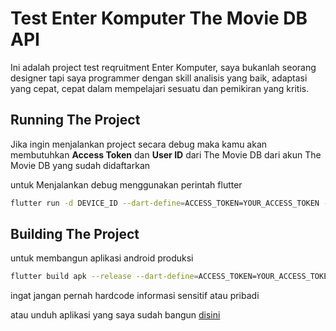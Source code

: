 # Test Enter Komputer The Movie DB API

Ini adalah project test reqruitment Enter Komputer, saya bukanlah seorang designer tapi saya programmer dengan skill analisis yang baik, adaptasi yang cepat, cepat dalam mempelajari sesuatu dan pemikiran yang kritis.

## Running The Project
Jika ingin menjalankan project secara debug maka kamu akan membutuhkan **Access Token** dan **User ID** dari The Movie DB dari akun The Movie DB yang sudah didaftarkan

untuk Menjalankan debug menggunakan perintah flutter

```bash
flutter run -d DEVICE_ID --dart-define=ACCESS_TOKEN=YOUR_ACCESS_TOKEN --dart-define=ACCOUNT_ID=YOUR_ACCOUNT_ID
```

## Building The Project
untuk membangun aplikasi android produksi

```bash
flutter build apk --release --dart-define=ACCESS_TOKEN=YOUR_ACCESS_TOKEN --dart-define=ACCOUNT_ID=YOUR_ACCOUNT_ID
```

ingat jangan pernah hardcode informasi sensitif atau pribadi

atau unduh aplikasi yang saya sudah bangun [disini](https://github.com/NewSalman/test-seleksi-enter-komputer/releases)
